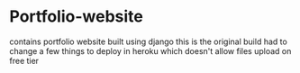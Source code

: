# Portfolio-website
contains portfolio website built using django 
this is the original build 
had to change a few things to deploy in heroku which doesn't allow files upload on free tier
